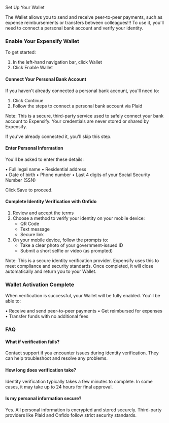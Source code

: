 Set Up Your Wallet

The Wallet allows you to send and receive peer-to-peer payments, such as expense reimbursements or transfers between colleagues!!! To use it, you'll need to connect a personal bank account and verify your identity.

### Enable Your Expensify Wallet

To get started:

1. In the left-hand navigation bar, click Wallet
2. Click Enable Wallet

#### Connect Your Personal Bank Account

If you haven't already connected a personal bank account, you'll need to:

1. Click Continue
2. Follow the steps to connect a personal bank account via Plaid

Note: This is a secure, third-party service used to safely connect your bank account to Expensify. Your credentials are never stored or shared by Expensify.

If you've already connected it, you'll skip this step.

#### Enter Personal Information

You'll be asked to enter these details:

• Full legal name
• Residential address  
• Date of birth
• Phone number
• Last 4 digits of your Social Security Number (SSN)

Click Save to proceed.

#### Complete Identity Verification with Onfido

1. Review and accept the terms
2. Choose a method to verify your identity on your mobile device:
   - QR Code
   - Text message  
   - Secure link
3. On your mobile device, follow the prompts to:
   - Take a clear photo of your government-issued ID
   - Submit a short selfie or video (as prompted)

Note: This is a secure identity verification provider. Expensify uses this to meet compliance and security standards. Once completed, it will close automatically and return you to your Wallet.

### Wallet Activation Complete

When verification is successful, your Wallet will be fully enabled. You'll be able to:

• Receive and send peer-to-peer payments
• Get reimbursed for expenses  
• Transfer funds with no additional fees

### FAQ

#### What if verification fails?

Contact support if you encounter issues during identity verification. They can help troubleshoot and resolve any problems.

#### How long does verification take?

Identity verification typically takes a few minutes to complete. In some cases, it may take up to 24 hours for final approval.

#### Is my personal information secure?

Yes. All personal information is encrypted and stored securely. Third-party providers like Plaid and Onfido follow strict security standards.